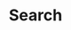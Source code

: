 ---
title: "Search"
# meta description
description: "This is meta description"
# save as draft
draft: false
---